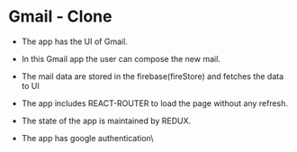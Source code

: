 # Gmail - Clone

* The app has the UI of Gmail.

* In this Gmail app the user can compose the new mail.

*  The mail data are stored in the firebase(fireStore) and fetches the data to UI

* The app includes REACT-ROUTER to load the page without any refresh.

* The state of the app is maintained by REDUX.

* The app has google authentication\


